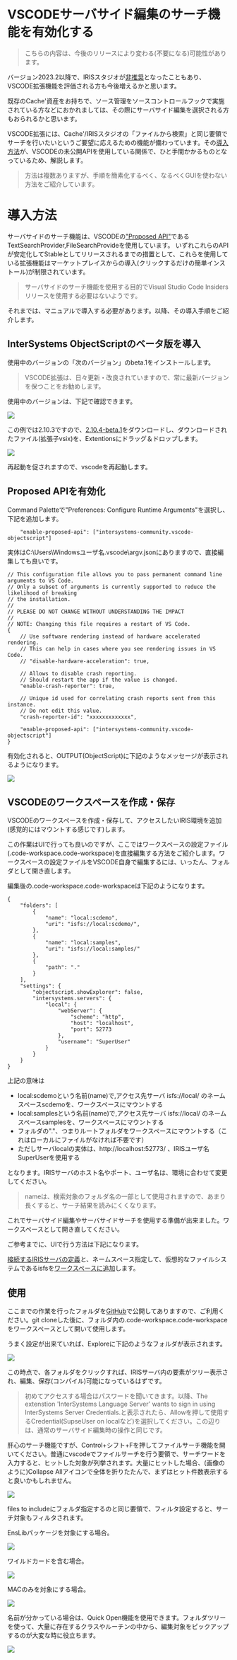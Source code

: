﻿
# VSCODEサーバサイド編集のサーチ機能を有効化する

> こちらの内容は、今後のリリースにより変わる(不要になる)可能性があります。

バージョン2023.2以降で、IRISスタジオが[非推奨](https://jp.community.intersystems.com/node/541666)となったこともあり、VSCODE拡張機能を評価される方も今後増えるかと思います。

既存のCache'資産をお持ちで、ソース管理をソースコントロールフックで実施されている方などにおかれましては、その際にサーバサイド編集を選択される方もおられるかと思います。

VSCODE拡張には、Cache'/IRISスタジオの「ファイルから検索」と同じ要領でサーチを行いたいというご要望に応えるための機能が備わっています。その[導入方法](https://github.com/intersystems-community/vscode-objectscript#enable-proposed-apis)が、VSCODEの未公開APIを使用している関係で、ひと手間かかるものとなっているため、解説します。

> 方法は複数ありますが、手順を簡素化するべく、なるべくGUIを使わない方法をご紹介しています。

# 導入方法

サーバサイドのサーチ機能は、VSCODEの["Proposed API"](https://code.visualstudio.com/api/advanced-topics/using-proposed-api)であるTextSearchProvider,FileSearchProvideを使用しています。
いずれこれらのAPIが安定化してStableとしてリリースされるまでの措置として、これらを使用している拡張機能はマーケットプレイスからの導入(クリックするだけの簡単インストール)が制限されています。

> サーバサイドのサーチ機能を使用する目的でVisual Studio Code Insidersリリースを使用する必要はないようです。

それまでは、マニュアルで導入する必要があります。以降、その導入手順をご紹介します。

## InterSystems ObjectScriptのベータ版を導入

使用中のバージョンの「次のバージョン」のbeta.1をインストールします。

> VSCODE拡張は、日々更新・改良されていますので、常に最新バージョンを保つことをお勧めします。

使用中のバージョンは、下記で確認できます。

![](https://github.com/IRISMeister/iris-server-side-search/blob/main/images/version.png?raw=true)

この例では2.10.3ですので、[2.10.4-beta.1](https://github.com/intersystems-community/vscode-objectscript/releases/download/v2.10.4-beta.1/vscode-objectscript-2.10.4-beta.1.vsix
)をダウンロードし、ダウンロードされたファイル(拡張子vsix)を、Extentionsにドラッグ＆ドロップします。

![](https://github.com/IRISMeister/iris-server-side-search/blob/main/images/dd.png?raw=true)

再起動を促されますので、vscodeを再起動します。

## Proposed APIを有効化

Command Paletteで"Preferences: Configure Runtime Arguments"を選択し、下記を追加します。
```
	"enable-proposed-api": ["intersystems-community.vscode-objectscript"]
```

実体はC:\Users\Windowsユーザ名\.vscode\argv.jsonにありますので、直接編集しても良いです。

```
// This configuration file allows you to pass permanent command line arguments to VS Code.
// Only a subset of arguments is currently supported to reduce the likelihood of breaking
// the installation.
//
// PLEASE DO NOT CHANGE WITHOUT UNDERSTANDING THE IMPACT
//
// NOTE: Changing this file requires a restart of VS Code.
{
	// Use software rendering instead of hardware accelerated rendering.
	// This can help in cases where you see rendering issues in VS Code.
	// "disable-hardware-acceleration": true,

	// Allows to disable crash reporting.
	// Should restart the app if the value is changed.
	"enable-crash-reporter": true,

	// Unique id used for correlating crash reports sent from this instance.
	// Do not edit this value.
	"crash-reporter-id": "xxxxxxxxxxxxx",

	"enable-proposed-api": ["intersystems-community.vscode-objectscript"]
}
```

有効化されると、OUTPUT(ObjectScript)に下記のようなメッセージが表示されるようになります。

![](https://github.com/IRISMeister/iris-server-side-search/blob/main/images/output.png?raw=true)

## VSCODEのワークスペースを作成・保存

VSCODEのワークスペースを作成・保存して、アクセスしたいIRIS環境を追加(感覚的にはマウントする感じです)します。

この作業はUIで行っても良いのですが、ここではワークスペースの設定ファイル(.code-workspace.code-workspace)を直接編集する方法をご紹介します。ワークスペースの設定ファイルをVSCODE自身で編集するには、いったん、フォルダとして開き直します。

編集後の.code-workspace.code-workspaceは下記のようになります。
```
{
	"folders": [
		{
			"name": "local:scdemo",
			"uri": "isfs://local:scdemo/",
		},
		{
			"name": "local:samples",
			"uri": "isfs://local:samples/"
		},
		{
			"path": "."
		}
	],
	"settings": {
		"objectscript.showExplorer": false,
		"intersystems.servers": {
			"local": {
				"webServer": {
					"scheme": "http",
					"host": "localhost",
					"port": 52773
				},
				"username": "SuperUser"
			}
		}
	}
}
```

上記の意味は  
- local:scdemoという名前(name)で,アクセス先サーバ isfs://local/ のネームスペースscdemoを、ワークスペースにマウントする
- local:samplesという名前(name)で,アクセス先サーバ isfs://local/ のネームスペースsamplesを、ワークスペースにマウントする
- フォルダの"."、つまりルートフォルダをワークスペースにマウントする（これはローカルにファイルがなければ不要です）
- ただしサーバlocalの実体は、http://localhost:52773/ 、IRISユーザ名SuperUserを使用する

となります。IRISサーバのホスト名やポート、ユーザ名は、環境に合わせて変更してください。

> nameは、検索対象のフォルダ名の一部として使用されますので、あまり長くすると、サーチ結果を読みにくくなります。

これでサーバサイド編集やサーバサイドサーチを使用する準備が出来ました。ワークスペースとして開き直してください。

ご参考までに、UIで行う方法は下記になります。

[接続するIRISサーバの定義](https://docs.intersystems.com/components/csp/docbook/DocBook.UI.Page.cls?KEY=GVSCO_config#GVSCO_config_addserver)と、ネームスペース指定して、仮想的なファイルシステムであるisfsを[ワークスペースに追加](https://docs.intersystems.com/components/csp/docbook/DocBook.UI.Page.cls?KEY=GVSCO_ssworkflow#GVSCO_ssworkflow_config)します。

## 使用

ここまでの作業を行ったフォルダを[GitHub](https://github.com/IRISMeister/iris-server-side-search)で公開してありますので、ご利用ください。git cloneした後に、フォルダ内の.code-workspace.code-workspaceをワークスペースとして開いて使用します。

うまく設定が出来ていれば、Exploreに下記のようなフォルダが表示されます。

![](https://github.com/IRISMeister/iris-server-side-search/blob/main/images/folder.png?raw=true)

この時点で、各フォルダをクリックすれば、IRISサーバ内の要素がツリー表示され、編集、保存(コンパイル)可能になっているはずです。

>初めてアクセスする場合はパスワードを聞いてきます。以降、The extenstion 'InterSystems Language Server' wants to sign in using InterSystems Server Credentials.と表示されたら、Allowを押して使用するCredential(SupseUser on localなど)を選択してください。この辺りは、通常のサーバサイド編集時の操作と同じです。

肝心のサーチ機能ですが、Control+シフト+Fを押してファイルサーチ機能を開いてください。普通にvscodeでファイルサーチを行う要領で、サーチワードを入力すると、ヒットした対象が列挙されます。大量にヒットした場合、(画像のように)Collapse Allアイコンで全体を折りたたんで、まずはヒット件数表示すると良いかもしれません。 

![](https://github.com/IRISMeister/iris-server-side-search/blob/main/images/hits.png?raw=true)

files to includeにフォルダ指定するのと同じ要領で、フィルタ設定すると、サーチ対象もフィルタされます。

EnsLibパッケージを対象にする場合。

![](https://github.com/IRISMeister/iris-server-side-search/blob/main/images/filter.png?raw=true)

ワイルドカードを含む場合。

![](https://github.com/IRISMeister/iris-server-side-search/blob/main/images/filter-pkg.png?raw=true)

MACのみを対象にする場合。

![](https://github.com/IRISMeister/iris-server-side-search/blob/main/images/filter-mac.png?raw=true)

名前が分かっている場合は、Quick Open機能を使用できます。フォルダツリーを使って、大量に存在するクラスやルーチンの中から、編集対象をピックアップするのが大変な時に役立ちます。

![](https://github.com/IRISMeister/iris-server-side-search/blob/main/images/quickopen.png?raw=true)
